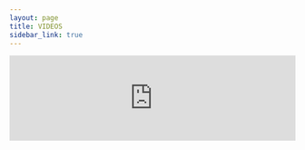 ```yaml
---
layout: page
title: VIDEOS
sidebar_link: true
---
```



<div><iframe src="https://player.vimeo.com/video/193272107?title=0&byline=0&portrait=0" style="width:100%;height:auto;" frameborder="0" webkitallowfullscreen mozallowfullscreen allowfullscreen></iframe></div>

<!--
<section class="gallery">
	<div class="embed-responsive embed-responsive-16by9 gallery-video">
		<iframe class="embed-responsive-item" src="https://player.vimeo.com/video/193272107?color=ffffff&title=0&byline=0&portrait=0" frameborder="0" webkitallowfullscreen mozallowfullscreen allowfullscreen></iframe>
	</div>
</section>
-->